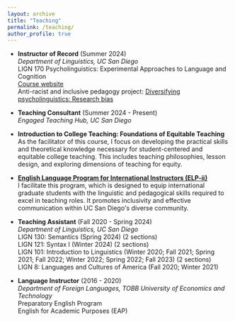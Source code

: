 ```yaml
---
layout: archive
title: "Teaching"
permalink: /teaching/
author_profile: true
---
```


- <b> Instructor of Record</b> (Summer 2024)    
  *Department of Linguistics, UC San Diego*  
  LIGN 170 Psycholinguistics: Experimental Approaches to Language and Cognition  
  [Course website](https://sites.google.com/ucsd.edu/lign170/home) <br>
  Anti-racist and inclusive pedagogy project: [Diversifying psycholinguistics: Research bias](https://knit.ucsd.edu/linguisticspedagogy/case-study-psycholinguistics-2/)  

- <b>Teaching Consultant</b> (Summer 2024 - Present)  
  *Engaged Teaching Hub, UC San Diego*  
  
 - **Introduction to College Teaching: Foundations of Equitable Teaching**  
    As the facilitator of this course, I focus on developing the practical skills and theoretical knowledge necessary for student-centered and equitable college teaching. This includes teaching philosophies, lesson design, and exploring dimensions of teaching for equity.
  
  - **[English Language Program for International Instructors (ELP-ii)](https://engagedteaching.ucsd.edu/educators/grad-students/elpii/index.html)**  
    I facilitate this program, which is designed to equip international graduate students with the linguistic and pedagogical skills required to excel in teaching roles. It promotes inclusivity and effective communication within UC San Diego's diverse community.
  
- <b>Teaching Assistant</b> (Fall 2020 - Spring 2024)  
  *Department of Linguistics, UC San Diego*           
  LIGN 130: Semantics (Spring 2024) (2 sections)  
  LIGN 121: Syntax I (Winter 2024) (2 sections)  
  LIGN 101: Introduction to Linguistics (Winter 2020; Fall 2021; Spring 2021; Fall 2022; Winter 2022; Spring 2022; Fall 2023) (2 sections)  
  LIGN 8: Languages and Cultures of America (Fall 2020; Winter 2021)

- <b>Language Instructor</b> (2016 - 2020)  
  *Department of Foreign Languages, TOBB University of Economics and Technology*  
    Preparatory English Program  
    English for Academic Purposes (EAP)